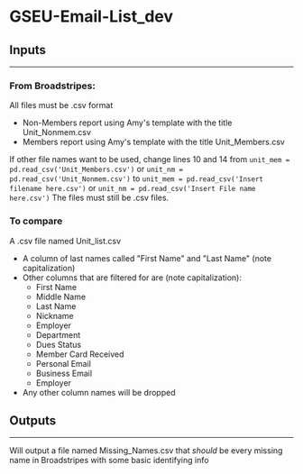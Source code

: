 # GSEU-Email-List_dev

## Inputs
____
### From Broadstripes:
All files must be .csv format
* Non-Members report using Amy's template with the title Unit_Nonmem.csv
* Members report using Amy's template with the title Unit_Members.csv

If other file names want to be used, change lines 10 and 14 from `unit_mem = pd.read_csv('Unit_Members.csv')` or `unit_nm = pd.read_csv('Unit_Nonmem.csv')`
to `unit_mem = pd.read_csv('Insert filename here.csv')` or `unit_nm = pd.read_csv('Insert File name here.csv')` The files must still be .csv files.

### To compare
A .csv file named Unit_list.csv
* A column of last names called "First Name" and "Last Name" (note capitalization)
* Other columns that are filtered for are (note capitalization):
  * First Name
  * Middle Name
  * Last Name
  * Nickname
  * Employer
  * Department
  * Dues Status
  * Member Card Received
  * Personal Email
  * Business Email
  * Employer
* Any other column names will be dropped

## Outputs
_____
Will output a file named Missing_Names.csv that *should* be every missing name in Broadstripes with some basic identifying info